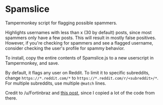 # Spamslice

Tampermonkey script for flagging possible spammers.

Highlights usernames with less than x (30 by default) posts, since most spammers only have a few posts. This will result in mostly false positives. However, if you're checking for spammers and see a flagged username, consider checking the user's profile for spammy behavior.

To install, copy the entire contents of Spamslice.js to a new userscript in Tampermonkey, and save.

By default, it flags any user on Reddit. To limit it to specific subreddits, change `https://*.reddit.com/*` to `https://*.reddit.com/r/<subreddit>/*`. For multiple subreddits, use multiple `@match` lines.

Credit to /u/Fortinbraz and [this post](https://www.reddit.com/r/TheseFuckingAccounts/comments/8gb6a8/metabookmarklet_to_help_identify_karma_farming/), since I copied a lot of the code from there.
